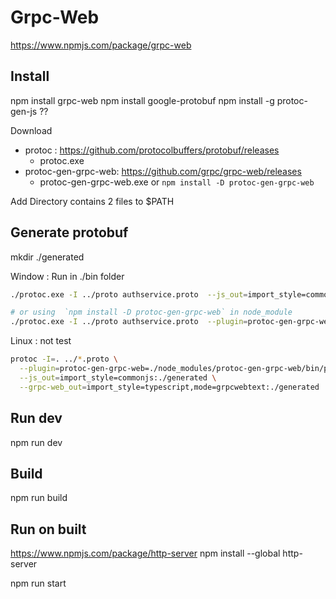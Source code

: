 # Grpc-Web
https://www.npmjs.com/package/grpc-web


## Install
npm install grpc-web
npm install google-protobuf
npm install -g protoc-gen-js ??

Download 
- protoc : https://github.com/protocolbuffers/protobuf/releases
    - protoc.exe
- protoc-gen-grpc-web: https://github.com/grpc/grpc-web/releases
    - protoc-gen-grpc-web.exe
    or `npm install -D protoc-gen-grpc-web`

Add Directory contains 2 files to $PATH 

## Generate protobuf
mkdir ./generated

Window : Run in ./bin folder
```bash
./protoc.exe -I ../proto authservice.proto  --js_out=import_style=commonjs:../generated  --grpc-web_out=import_style=typescript,mode=grpcwebtext:../generated

# or using  `npm install -D protoc-gen-grpc-web` in node_module
./protoc.exe -I ../proto authservice.proto  --plugin=protoc-gen-grpc-web=../node_modules/protoc-gen-grpc-web/bin/protoc-gen-grpc-web.exe --js_out=import_style=commonjs:../generated  --grpc-web_out=import_style=typescript,mode=grpcwebtext:../generated
```

Linux : not test
```bash
protoc -I=. ../*.proto \
  --plugin=protoc-gen-grpc-web=./node_modules/protoc-gen-grpc-web/bin/protoc-gen-grpc-web \
  --js_out=import_style=commonjs:./generated \
  --grpc-web_out=import_style=typescript,mode=grpcwebtext:./generated
```

## Run dev

npm run dev

## Build

npm run build

## Run on built

https://www.npmjs.com/package/http-server
npm install --global http-server

npm run start